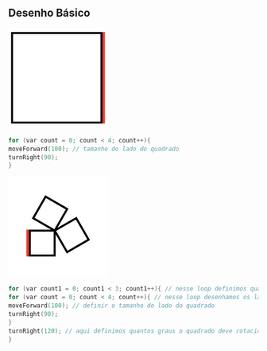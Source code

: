 ## Desenho Básico

![1](https://github.com/estudiohacker/robo-desenhista/blob/master/assets/desenho01.png?raw=true)

```C
for (var count = 0; count < 4; count++){
moveForward(100); // tamanho do lado do quadrado
turnRight(90);
}
``` 

![2](https://github.com/estudiohacker/robo-desenhista/blob/master/assets/desenho02.png?raw=true)

```C
for (var count1 = 0; count1 < 3; count1++){ // nesse loop definimos quantas vezes o quadrado será desenhado - 3 nesse caso
for (var count = 0; count < 4; count++){ // nesse loop desenhamos os lados do quadrado
moveForward(100); // definir o tamanho do lado do quadrado
turnRight(90);
}
turnRight(120); // aqui definimos quantos graus o quadrado deve rotacionar. Para descobrir o ângulo, dividimos 360 pela quantidade de vezes que o quadrado é desenhado - nesse caso 360/3=120
}
``` 

